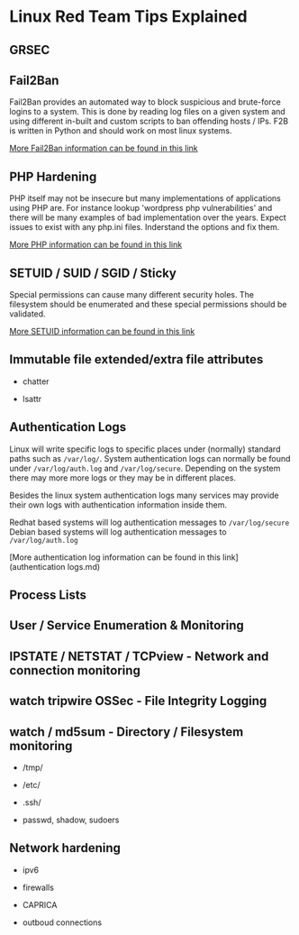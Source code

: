 # Linux Red Team Tips Explained

## GRSEC

## Fail2Ban

Fail2Ban provides an automated way to block suspicious and brute-force logins to a system. This is done by reading log files on a given system and using different in-built and custom scripts to ban offending hosts / IPs. F2B is written in Python and should work on most linux systems.

[More Fail2Ban information can be found in this link](Fail2Ban.md)

## PHP Hardening
PHP itself may not be insecure but many implementations of applications using PHP are. For instance lookup 'wordpress php vulnerabilities' and there will be many examples of bad implementation over the years. Expect issues to exist with any php.ini files. Inderstand the options and fix them.

[More PHP information can be found in this link](php.md)

## SETUID / SUID / SGID / Sticky

Special permissions can cause many different security holes. The filesystem should be enumerated and these special permissions should be validated.

[More SETUID information can be found in this link](setuid.md)

## Immutable file extended/extra file attributes

- chatter

- lsattr

## Authentication Logs

Linux will write specific logs to specific places under (normally) standard paths such as ```/var/log/```. System authentication logs can normally be found under `/var/log/auth.log` and `/var/log/secure`. Depending on the system there may more more logs or they may be in different places. 

Besides the linux system authentication logs many services may provide their own logs with authentication information inside them.

Redhat based systems will log authentication messages to `/var/log/secure`
Debian based systems will log authentication messages to `/var/log/auth.log`

[More authentication log information can be found in this link](authentication logs.md)

## Process Lists

## User / Service Enumeration & Monitoring

## IPSTATE / NETSTAT / TCPview - Network and connection monitoring

## watch tripwire OSSec - File Integrity Logging

## watch / md5sum - Directory / Filesystem monitoring

- /tmp/

- /etc/

- .ssh/

- passwd, shadow, sudoers


## Network hardening

- ipv6

- firewalls

- CAPRICA
  
- outboud connections